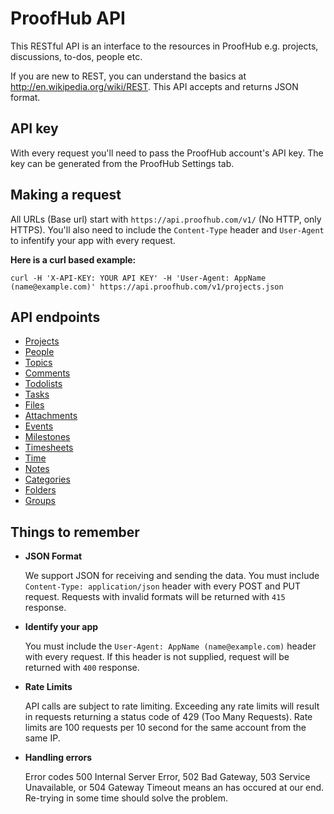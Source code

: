 ProofHub API
====================
This RESTful API is an interface to the resources in ProofHub e.g. projects, discussions, to-dos, people etc. 

If you are new to REST, you can understand the basics at http://en.wikipedia.org/wiki/REST. This API accepts and returns JSON format.

API key
----------------
With every request you'll need to pass the ProofHub account's API key. The key can be generated from the ProofHub Settings tab.

Making a request
----------------
All URLs (Base url) start with `https://api.proofhub.com/v1/` (No HTTP, only HTTPS). You'll also need to include the `Content-Type` header and `User-Agent` to infentify your app with every request.

**Here is a curl based example:**

```shell
curl -H 'X-API-KEY: YOUR API KEY' -H 'User-Agent: AppName (name@example.com)' https://api.proofhub.com/v1/projects.json
```

API endpoints
----------------

* [Projects](https://github.com/sdplabs/proofhub-api/blob/master/sections/projects.md)
* [People](https://github.com/sdplabs/proofhub-api/blob/master/sections/people.md)
* [Topics](https://github.com/sdplabs/proofhub-api/blob/master/sections/topics.md)
* [Comments](https://github.com/sdplabs/proofhub-api/blob/master/sections/comments.md)
* [Todolists](https://github.com/sdplabs/proofhub-api/blob/master/sections/tododlists.md)
* [Tasks](https://github.com/sdplabs/proofhub-api/blob/master/sections/tasks.md)
* [Files](https://github.com/sdplabs/proofhub-api/blob/master/sections/files.md)
* [Attachments](https://github.com/sdplabs/proofhub-api/blob/master/sections/attachments.md)
* [Events](https://github.com/sdplabs/proofhub-api/blob/master/sections/events.md)
* [Milestones](https://github.com/sdplabs/proofhub-api/blob/master/sections/milestones.md)
* [Timesheets](https://github.com/sdplabs/proofhub-api/blob/master/sections/timesheets.md)
* [Time](https://github.com/sdplabs/proofhub-api/blob/master/sections/time.md)
* [Notes](https://github.com/sdplabs/proofhub-api/blob/master/sections/notes.md)
* [Categories](https://github.com/sdplabs/proofhub-api/blob/master/sections/categories.md)
* [Folders](https://github.com/sdplabs/proofhub-api/blob/master/sections/folders.md)
* [Groups](https://github.com/sdplabs/proofhub-api/blob/master/sections/groups.md)


Things to remember
----------------
* **JSON Format**

  We support JSON for receiving and sending the data. You must include `Content-Type: application/json` header with every POST and PUT request. Requests with invalid formats will be returned with `415` response. 

* **Identify your app**

  You must include the `User-Agent: AppName (name@example.com)` header with every request. If this header is not supplied, request will be returned with `400` response. 

* **Rate Limits**

  API calls are subject to rate limiting. Exceeding any rate limits will result in requests returning a status code of 429 (Too Many Requests). Rate limits are 100 requests per 10 second for the same account from the same IP.

* **Handling errors**

  Error codes 500 Internal Server Error, 502 Bad Gateway, 503 Service Unavailable, or 504 Gateway Timeout means an has occured at our end. Re-trying in some time should solve the problem.
  
